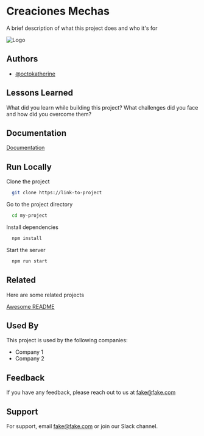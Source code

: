 
# Creaciones Mechas

A brief description of what this project does and who it's for


![Logo](link)


## Authors

- [@octokatherine](https://www.github.com/octokatherine)


## Lessons Learned

What did you learn while building this project? What challenges did you face and how did you overcome them?


## Documentation

[Documentation](https://linktodocumentation)


## Run Locally

Clone the project

```bash
  git clone https://link-to-project
```

Go to the project directory

```bash
  cd my-project
```

Install dependencies

```bash
  npm install
```

Start the server

```bash
  npm run start
```


## Related

Here are some related projects

[Awesome README](https://github.com/matiassingers/awesome-readme)


## Used By

This project is used by the following companies:

- Company 1
- Company 2


## Feedback

If you have any feedback, please reach out to us at fake@fake.com


## Support

For support, email fake@fake.com or join our Slack channel.

